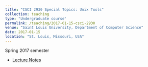 ```yaml
---
title: "CSCI 2930 Special Topics: Unix Tools"
collection: teaching
type: "Undergraduate course"
permalink: /teaching/2017-01-15-csci-2930
venue: "Saint Louis University, Department of Computer Science"
date: 2017-01-15
location: "St. Louis, Missouri, USA"
---
```


Spring 2017 semester

* [Lecture Notes](/publication/2018-03-24-unixtools)
